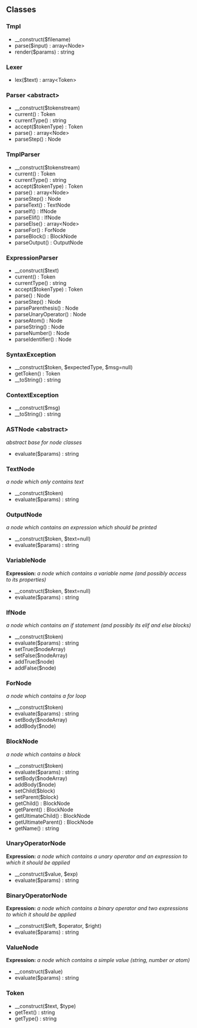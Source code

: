 ## Classes
### Tmpl
- __construct($filename)
- parse($input) : array<Node\>
- render($params) : string

### Lexer
- lex($text) : array<Token\>

### Parser <abstract\>
- __construct($tokenstream)
- current() : Token
- currentType() : string
- accept($tokenType) : Token
- parse() : array<Node\>
- parseStep() : Node
    
### TmplParser
- __construct($tokenstream)
- current() : Token
- currentType() : string
- accept($tokenType) : Token
- parse() : array<Node\>
- parseStep() : Node
- parseText() : TextNode
- parseIf() : IfNode
- parseElif() : IfNode
- parseElse() : array<Node\>
- parseFor() : ForNode
- parseBlock() : BlockNode
- parseOutput() : OutputNode

### ExpressionParser
- __construct($text)
- current() : Token
- currentType() : string
- accept($tokenType) : Token
- parse() : Node
- parseStep() : Node
- parseParenthesis() : Node
- parseUnaryOperator() : Node
- parseAtom() : Node
- parseString() : Node
- parseNumber() : Node
- parseIdentifier() : Node
    
### SyntaxException
- __construct($token, $expectedType, $msg=null)
- getToken() : Token
- __toString() : string
    
### ContextException
- __construct($msg)
- __toString() : string

### ASTNode <abstract\>
*abstract base for node classes*

- evaluate($params) : string

### TextNode
*a node which only contains text*

- __construct($token)
- evaluate($params) : string

### OutputNode
*a node which contains an expression which should be printed*

- __construct($token, $text=null)
- evaluate($params) : string

### VariableNode
**Expression:** *a node which contains a variable name (and possibly access to its properties)*

- __construct($token, $text=null)
- evaluate($params) : string

### IfNode
*a node which contains an if statement (and possibly its elif and else blocks)*

- __construct($token)
- evaluate($params) : string
- setTrue($nodeArray)  
- setFalse($nodeArray)
- addTrue($node)
- addFalse($node)

### ForNode
*a node which contains a for loop*

- __construct($token)
- evaluate($params) : string
- setBody($nodeArray)
- addBody($node)

### BlockNode
*a node which contains a block*

- __construct($token)
- evaluate($params) : string
- setBody($nodeArray)
- addBody($node)
- setChild($block)
- setParent($block)
- getChild() : BlockNode
- getParent() : BlockNode
- getUltimateChild() : BlockNode
- getUltimateParent() : BlockNode
- getName() : string

### UnaryOperatorNode
**Expression:** *a node which contains a unary operator and an expression to which it should be applied*

- __construct($value, $exp)
- evaluate($params) : string

### BinaryOperatorNode
**Expression:** *a node which contains a binary operator and two expressions to which it should be applied*
- __construct($left, $operator, $right)
- evaluate($params) : string

### ValueNode
**Expression:** *a node which contains a simple value (string, number or atom)*

- __construct($value)
- evaluate($params) : string
    
### Token
- __construct($text, $type)
- getText() : string
- getType() : string